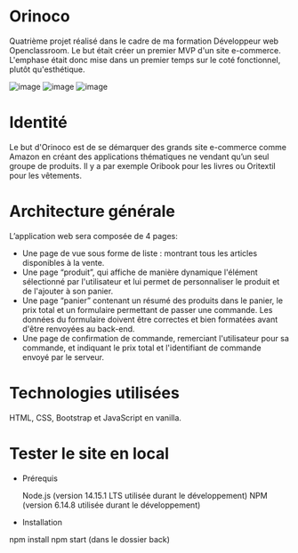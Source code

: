 # Orinoco
Quatrième projet réalisé dans le cadre de ma formation Développeur web Openclassroom. Le but était créer un premier MVP d'un site e-commerce. L'emphase était donc mise dans un premier temps sur le coté fonctionnel, plutôt qu'esthétique.

![image](https://user-images.githubusercontent.com/74512723/110957606-0d5ec580-834c-11eb-9954-ffb38b473474.png) ![image](https://user-images.githubusercontent.com/74512723/110957669-210a2c00-834c-11eb-90b9-678bb05338d3.png) ![image](https://user-images.githubusercontent.com/74512723/110957749-35e6bf80-834c-11eb-8c3e-090f9b2e0f93.png)

# Identité
Le but d'Orinoco est de se démarquer des grands site e-commerce comme Amazon en créant des applications thématiques ne vendant qu’un seul groupe de produits. Il y a par exemple Oribook pour les livres ou Oritextil pour les vêtements.

# Architecture générale
L’application web sera composée de 4 pages:

- Une page de vue sous forme de liste : montrant tous les articles disponibles à la vente.
- Une page “produit”, qui affiche de manière dynamique l'élément sélectionné par l'utilisateur et lui permet de personnaliser le produit et de l'ajouter à son panier.
- Une page “panier” contenant un résumé des produits dans le panier, le prix total et un formulaire permettant de passer une commande. Les données du formulaire doivent être correctes et bien formatées avant d'être renvoyées au back-end.
- Une page de confirmation de commande, remerciant l'utilisateur pour sa commande, et indiquant le prix total et l'identifiant de commande envoyé par le serveur.

# Technologies utilisées
HTML, CSS, Bootstrap et JavaScript en vanilla.

# Tester le site en local

- Prérequis

    Node.js (version 14.15.1 LTS utilisée durant le développement)
    NPM (version 6.14.8 utilisée durant le développement)

- Installation

npm install
npm start (dans le dossier back)
